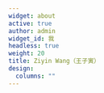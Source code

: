 ```yaml
---
widget: about
active: true
author: admin
widget_id: 我
headless: true
weight: 20
title: Ziyin Wang（王子寅）
design:
  columns: ""
---
```

